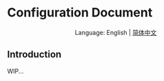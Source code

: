 # Configuration Document

<center>Language: English | <a href="./config-doc-cn.md">简体中文</a>  </center>

## Introduction
WIP...